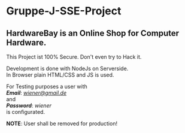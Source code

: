 # Gruppe-J-SSE-Project

## HardwareBay is an Online Shop for Computer Hardware. 


This Project ist 100% Secure. Don't even try to Hack it.  

Development is done with NodeJs on Serverside.  
In Browser plain HTML/CSS and JS is used.  

For Testing purposes a user with  
    __*Email*__: *wiener@gmail.de*  
    and   
    __*Password*__: *wiener*  
is configurated.  

**NOTE**: User shall be removed for production!  

